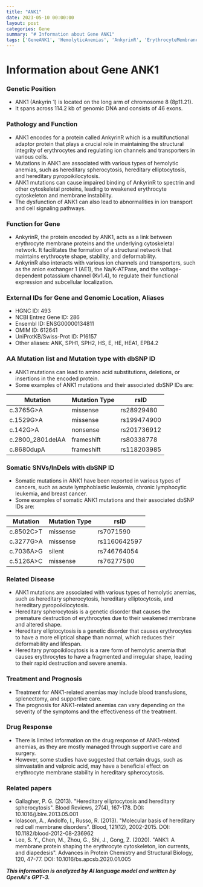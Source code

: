 ```yaml
---
title: "ANK1"
date: 2023-05-10 00:00:00
layout: post
categories: Gene
summary: "# Information about Gene ANK1"
tags: ['GeneANK1', 'HemolyticAnemias', 'AnkyrinR', 'ErythrocyteMembrane', 'IonTransport', 'SomaticMutations', 'TreatmentOptions', 'DrugResponse']
---
```


# Information about Gene ANK1

### Genetic Position
- ANK1 (Ankyrin 1) is located on the long arm of chromosome 8 (8p11.21).
- It spans across 114.2 kb of genomic DNA and consists of 46 exons.

### Pathology and Function
- ANK1 encodes for a protein called AnkyrinR which is a multifunctional adaptor protein that plays a crucial role in maintaining the structural integrity of erythrocytes and regulating ion channels and transporters in various cells.
- Mutations in ANK1 are associated with various types of hemolytic anemias, such as hereditary spherocytosis, hereditary elliptocytosis, and hereditary pyropoikilocytosis.
- ANK1 mutations can cause impaired binding of AnkyrinR to spectrin and other cytoskeletal proteins, leading to weakened erythrocyte cytoskeleton and membrane instability.
- The dysfunction of ANK1 can also lead to abnormalities in ion transport and cell signaling pathways.

### Function for Gene
- AnkyrinR, the protein encoded by ANK1, acts as a link between erythrocyte membrane proteins and the underlying cytoskeletal network. It facilitates the formation of a structural network that maintains erythrocyte shape, stability, and deformability.
- AnkyrinR also interacts with various ion channels and transporters, such as the anion exchanger 1 (AE1), the Na/K-ATPase, and the voltage-dependent potassium channel (Kv1.4), to regulate their functional expression and subcellular localization.

### External IDs for Gene and Genomic Location, Aliases
- HGNC ID: 493
- NCBI Entrez Gene ID: 286
- Ensembl ID: ENSG00000134811
- OMIM ID: 612641
- UniProtKB/Swiss-Prot ID: P16157
- Other aliases: ANK, SPH1, SPH2, HS, E, HE, HEA1, EPB4.2 

### AA Mutation list and Mutation type with dbSNP ID
- ANK1 mutations can lead to amino acid substitutions, deletions, or insertions in the encoded protein.
- Some examples of ANK1 mutations and their associated dbSNP IDs are:

| Mutation | Mutation Type | rsID |
| --- | --- | --- |
| c.3765G>A | missense | rs28929480 |
| c.1529G>A | missense | rs199474900 |
| c.142G>A | nonsense | rs201736912 |
| c.2800_2801delAA | frameshift | rs80338778 |
| c.8680dupA | frameshift | rs118203985 |

### Somatic SNVs/InDels with dbSNP ID
- Somatic mutations in ANK1 have been reported in various types of cancers, such as acute lymphoblastic leukemia, chronic lymphocytic leukemia, and breast cancer.
- Some examples of somatic ANK1 mutations and their associated dbSNP IDs are:

| Mutation | Mutation Type | rsID |
| --- | --- | --- |
| c.8502C>T | missense | rs7071590 |
| c.3277G>A | missense | rs1160642597 |
| c.7036A>G | silent | rs746764054 |
| c.5126A>C | missense | rs76277580 |

### Related Disease
- ANK1 mutations are associated with various types of hemolytic anemias, such as hereditary spherocytosis, hereditary elliptocytosis, and hereditary pyropoikilocytosis.
- Hereditary spherocytosis is a genetic disorder that causes the premature destruction of erythrocytes due to their weakened membrane and altered shape.
- Hereditary elliptocytosis is a genetic disorder that causes erythrocytes to have a more elliptical shape than normal, which reduces their deformability and lifespan.
- Hereditary pyropoikilocytosis is a rare form of hemolytic anemia that causes erythrocytes to have a fragmented and irregular shape, leading to their rapid destruction and severe anemia.

### Treatment and Prognosis
- Treatment for ANK1-related anemias may include blood transfusions, splenectomy, and supportive care.
- The prognosis for ANK1-related anemias can vary depending on the severity of the symptoms and the effectiveness of the treatment.

### Drug Response
- There is limited information on the drug response of ANK1-related anemias, as they are mostly managed through supportive care and surgery.
- However, some studies have suggested that certain drugs, such as simvastatin and valproic acid, may have a beneficial effect on erythrocyte membrane stability in hereditary spherocytosis.

### Related papers
- Gallagher, P. G. (2013). "Hereditary elliptocytosis and hereditary spherocytosis". Blood Reviews, 27(4), 167-178. DOI: 10.1016/j.blre.2013.05.001
- Iolascon, A., Andolfo, I., Russo, R. (2013). "Molecular basis of hereditary red cell membrane disorders". Blood, 121(12), 2002-2015. DOI: 10.1182/blood-2012-08-236962
- Lee, S. Y., Chen, M., Zhou, G., Shi, J., Gong, Z. (2020). "ANK1: A membrane protein shaping the erythrocyte cytoskeleton, ion currents, and diapedesis". Advances in Protein Chemistry and Structural Biology, 120, 47-77. DOI: 10.1016/bs.apcsb.2020.01.005

**_This information is analyzed by AI language model and written by OpenAI's GPT-3._**